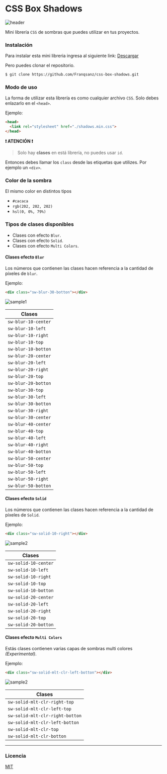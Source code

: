 # CSS Box Shadows

![header](./img/header.png)

Mini librería `CSS` de sombras que puedes utilizar en tus proyectos.

### Instalación

Para instalar esta mini libreria ingresa al siguiente link:
[Descargar](https://shadows.netlify.app/)

Pero puedes clonar el repositorio.

```sh
$ git clone https://github.com/Franqsanz/css-box-shadows.git
```

### Modo de uso

La forma de utilizar esta librería es como cualquier archivo `CSS`. Solo debes enlazarlo en el `<head>`.

Ejemplo:

```HTML
<head>
  <link rel="stylesheet" href="./shadows.min.css">
</head>
```

**❗ ATENCIÓN ❗**

> Solo hay **clases** en está librería, no puedes usar `id`.

Entonces debes llamar los `class` desde las etiquetas que utilizes.
Por ejemplo un `<div>`.

### Color de la sombra

El mismo color en distintos tipos

- `#cacaca`
- `rgb(202, 202, 202)`
- `hsl(0, 0%, 79%)`

### Tipos de clases disponibles

- Clases con efecto `Blur`.
- Clases con efecto `Solid`.
- Clases con efecto `Multi Colors`.

#### Clases efecto `Blur`

Los números que contienen las clases hacen referencia a la cantidad de píxeles de `blur`.

Ejemplo:

```HTML
<div class="sw-blur-30-botton"></div>
```

![sample1](./img/botton-30.png)

| Clases                  |
| ----------------------- |
| `sw-blur-10-center` |
| `sw-blur-10-left`   |
| `sw-blur-10-right`  |
| `sw-blur-10-top`    |
| `sw-blur-10-botton` |
| `sw-blur-20-center` |
| `sw-blur-20-left`   |
| `sw-blur-20-right`  |
| `sw-blur-20-top`    |
| `sw-blur-20-botton` |
| `sw-blur-30-top`    |
| `sw-blur-30-left`   |
| `sw-blur-30-botton` |
| `sw-blur-30-right`  |
| `sw-blur-30-center` |
| `sw-blur-40-center` |
| `sw-blur-40-top`    |
| `sw-blur-40-left`   |
| `sw-blur-40-right`  |
| `sw-blur-40-botton` |
| `sw-blur-50-center` |
| `sw-blur-50-top`    |
| `sw-blur-50-left`   |
| `sw-blur-50-right`  |
| `sw-blur-50-botton` |

#### Clases efecto `Solid`

Los números que contienen las clases hacen referencia a la cantidad de píxeles de `Solid`.

Ejemplo:

```HTML
<div class="sw-solid-10-right"></div>
```

![sample2](./img/solid.png)

| Clases                   |
| ------------------------ |
| `sw-solid-10-center` |
| `sw-solid-10-left`   |
| `sw-solid-10-right`  |
| `sw-solid-10-top`    |
| `sw-solid-10-botton` |
| `sw-solid-20-center` |
| `sw-solid-20-left`   |
| `sw-solid-20-right`  |
| `sw-solid-20-top`    |
| `sw-solid-20-botton` |

#### Clases efecto `Multi Colors`

Estás clases contienen varias capas de sombras multi colores _(Experimental)_.

Ejemplo:

```HTML
<div class="sw-solid-mlt-clr-left-botton"></div>
```

![sample2](./img/multi-colors.png)

| Clases                                   |
| ---------------------------------------- |
| `sw-solid-mlt-clr-right-top`    |
| `sw-solid-mlt-clr-left-top`     |
| `sw-solid-mlt-clr-right-botton` |
| `sw-solid-mlt-clr-left-botton`  |
| `sw-solid-mlt-clr-top`          |
| `sw-solid-mlt-clr-botton`       |

---

### Licencia

[MIT](LICENSE)
